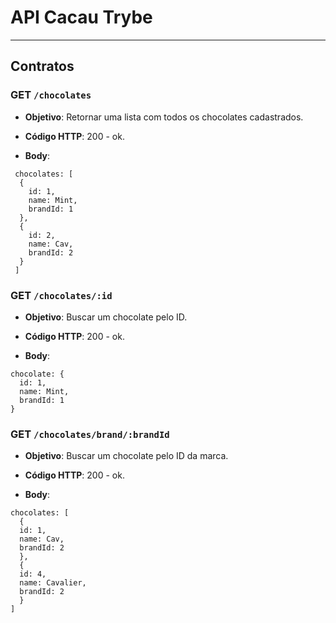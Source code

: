 # API Cacau Trybe
---
## Contratos

### GET `/chocolates`

- **Objetivo**: Retornar uma lista com todos os chocolates cadastrados.

- **Código HTTP**: 200 - ok.

- **Body**:

```
 chocolates: [
  {
    id: 1,
    name: Mint,
    brandId: 1
  },
  {
    id: 2,
    name: Cav,
    brandId: 2
  }
 ]
```

### GET `/chocolates/:id`

- **Objetivo**: Buscar um chocolate pelo ID.

- **Código HTTP**: 200 - ok.

- **Body**:

```
chocolate: {
  id: 1,
  name: Mint,
  brandId: 1
}
```

### GET `/chocolates/brand/:brandId`

- **Objetivo**: Buscar um chocolate pelo ID da marca.

- **Código HTTP**: 200 - ok.

- **Body**:

```
chocolates: [
  {
  id: 1,
  name: Cav,
  brandId: 2
  },
  {
  id: 4,
  name: Cavalier,
  brandId: 2
  }
]
```